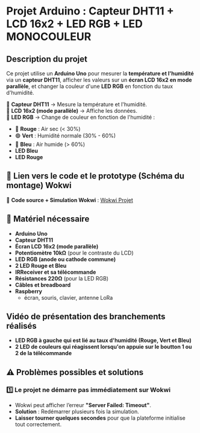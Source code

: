 # Projet Arduino : Capteur DHT11 + LCD 16x2 + LED RGB + LED MONOCOULEUR

## Description du projet
Ce projet utilise un **Arduino Uno** pour mesurer la **température et l'humidité** via un **capteur DHT11**, afficher les valeurs sur un **écran LCD 16x2 en mode parallèle**, et changer la couleur d'une **LED RGB** en fonction du taux d'humidité.

🔹 **Capteur DHT11** → Mesure la température et l'humidité.  
🔹 **LCD 16x2 (mode parallèle)** → Affiche les données.  
🔹 **LED RGB** → Change de couleur en fonction de l'humidité :  
  - 🔴 **Rouge** : Air sec (< 30%)  
  - 🟢 **Vert** : Humidité normale (30% - 60%)  
  - 🔵 **Bleu** : Air humide (> 60%)
  - **LED Bleu**
  - **LED Rouge**

## 🔗 Lien vers le code et le prototype (Schéma du montage) Wokwi
🔗 **Code source + Simulation Wokwi** : [Wokwi Projet](https://wokwi.com/projects/422783187973623809)

## 📌 Matériel nécessaire
- **Arduino Uno**
- **Capteur DHT11**
- **Écran LCD 16x2 (mode parallèle)**
- **Potentiomètre 10kΩ** (pour le contraste du LCD)
- **LED RGB (anode ou cathode commune)**
- **2 LED Rouge et Bleu**
- **IRReceiver et sa télécommande**
- **Résistances 220Ω** (pour la LED RGB)
- **Câbles et breadboard**
- **Raspberry**
  - écran, souris, clavier, antenne LoRa
 
## Vidéo de présentation des branchements réalisés
- **LED RGB à gauche qui est lié au taux d'humidité (Rouge, Vert et Bleu)**
- **2 LED de couleurs qui réagissent lorsqu'on appuie sur le boutton 1 ou 2 de la télécommande**

## ⚠️ Problèmes possibles et solutions
### 1️⃣ **Le projet ne démarre pas immédiatement sur Wokwi**
- Wokwi peut afficher l’erreur **"Server Failed: Timeout"**.
- **Solution** : Redémarrer plusieurs fois la simulation.
- **Laisser tourner quelques secondes** pour que la plateforme initialise tout correctement.

